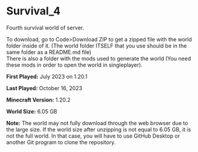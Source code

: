 # Survival_4
Fourth survival world of server.

To download, go to Code>Download ZIP to get a zipped file with the world folder inside of it. (The world folder ITSELF that you use should be in the same folder as a README.md file)<br>
There is also a folder with the mods used to generate the world (You need these mods in order to open the world in singleplayer).

**First Played:** July 2023 on 1.20.1

**Last Played:** October 16, 2023

**Minecraft Version:** 1.20.2

**World Size:** 6.05 GB

**Note:** The world may not fully download through the web browser due to the large size. If the world size after unzipping is not equal to 6.05 GB, it is not the full world. In that case, you will have to use GitHub Desktop or another Git program to clone the repository.
